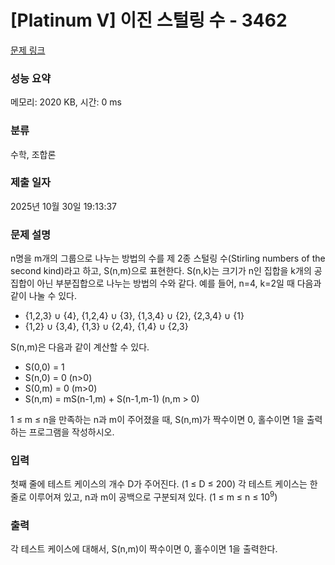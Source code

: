 # [Platinum V] 이진 스털링 수 - 3462 

[문제 링크](https://www.acmicpc.net/problem/3462) 

### 성능 요약

메모리: 2020 KB, 시간: 0 ms

### 분류

수학, 조합론

### 제출 일자

2025년 10월 30일 19:13:37

### 문제 설명

<p>n명을 m개의 그룹으로 나누는 방법의 수를 제 2종 스털링 수(Stirling numbers of the second kind)라고 하고, S(n,m)으로 표현한다. S(n,k)는 크기가 n인 집합을 k개의 공집합이 아닌 부분집합으로 나누는 방법의 수와 같다. 예를 들어, n=4, k=2일 때 다음과 같이 나눌 수 있다.</p>

<ul>
	<li>{1,2,3} ∪ {4}, {1,2,4} ∪ {3}, {1,3,4} ∪ {2}, {2,3,4} ∪ {1}</li>
	<li>{1,2} ∪ {3,4}, {1,3} ∪ {2,4}, {1,4} ∪ {2,3}</li>
</ul>

<p>S(n,m)은 다음과 같이 계산할 수 있다.</p>

<ul>
	<li>S(0,0) = 1</li>
	<li>S(n,0) = 0 (n>0)</li>
	<li>S(0,m) = 0 (m>0)</li>
	<li>S(n,m) = mS(n-1,m) + S(n-1,m-1) (n,m > 0)</li>
</ul>

<p>1 ≤ m ≤ n을 만족하는 n과 m이 주어졌을 때, S(n,m)가 짝수이면 0, 홀수이면 1을 출력하는 프로그램을 작성하시오.</p>

### 입력 

 <p>첫째 줄에 테스트 케이스의 개수 D가 주어진다. (1 ≤ D ≤ 200) 각 테스트 케이스는 한 줄로 이루어져 있고, n과 m이 공백으로 구분되져 있다. (1 ≤ m ≤ n ≤ 10<sup>9</sup>)</p>

### 출력 

 <p>각 테스트 케이스에 대해서, S(n,m)이 짝수이면 0, 홀수이면 1을 출력한다.</p>


